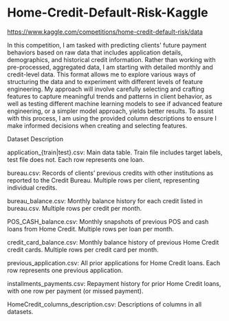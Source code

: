 # Home-Credit-Default-Risk-Kaggle
https://www.kaggle.com/competitions/home-credit-default-risk/data

In this competition, I am tasked with predicting clients' future payment behaviors based on raw data that includes application details, demographics, and historical credit information. Rather than working with pre-processed, aggregated data, I am starting with detailed monthly and credit-level data. This format allows me to explore various ways of structuring the data and to experiment with different levels of feature engineering. My approach will involve carefully selecting and crafting features to capture meaningful trends and patterns in client behavior, as well as testing different machine learning models to see if advanced feature engineering, or a simpler model approach, yields better results. To assist with this process, I am using the provided column descriptions to ensure I make informed decisions when creating and selecting features.



Dataset Description

application_{train|test}.csv: Main data table. Train file includes target labels, test file does not. Each row represents one loan.

bureau.csv: Records of clients’ previous credits with other institutions as reported to the Credit Bureau. Multiple rows per client, representing individual credits.

bureau_balance.csv: Monthly balance history for each credit listed in bureau.csv. Multiple rows per credit per month.

POS_CASH_balance.csv: Monthly snapshots of previous POS and cash loans from Home Credit. Multiple rows per loan per month.

credit_card_balance.csv: Monthly balance history of previous Home Credit credit cards. Multiple rows per credit card per month.

previous_application.csv: All prior applications for Home Credit loans. Each row represents one previous application.

installments_payments.csv: Repayment history for prior Home Credit loans, with one row per payment (or missed payment).

HomeCredit_columns_description.csv: Descriptions of columns in all datasets.
